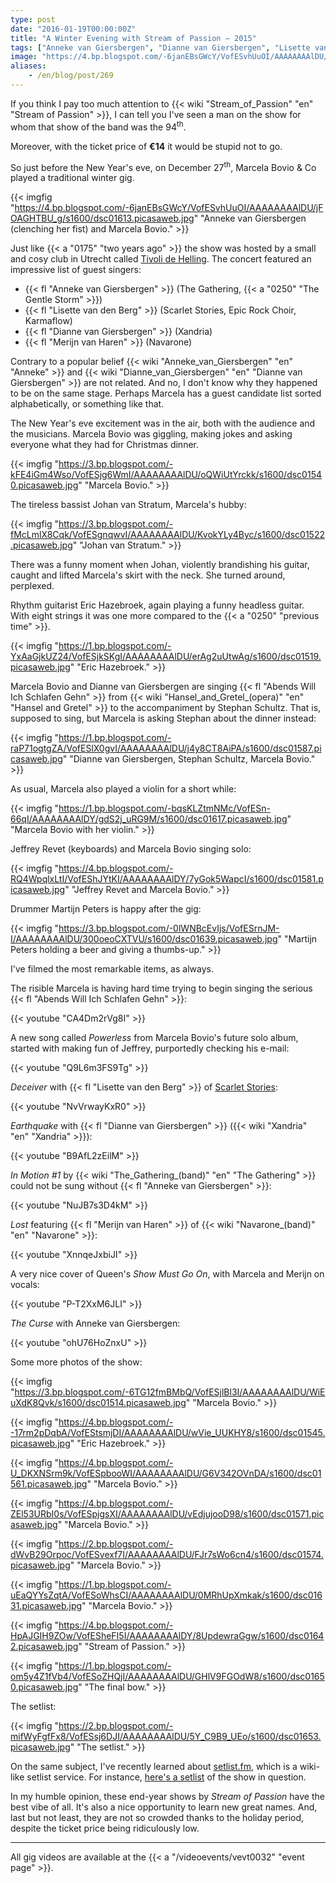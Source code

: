 ```yaml
---
type: post
date: "2016-01-19T00:00:00Z"
title: "A Winter Evening with Stream of Passion — 2015"
tags: ["Anneke van Giersbergen", "Dianne van Giersbergen", "Lisette van den Berg", "Marcela Bovio", "Merijn van Haren", "music", "Navarone", "Netherlands", "progressive metal", "Stream of Passion", "Tivoli de Helling", "Utrecht", "Xandria"]
image: "https://4.bp.blogspot.com/-6janEBsGWcY/VofESvhUuOI/AAAAAAAAlDU/jFOAGHTBU_g/s1600/dsc01613.picasaweb.jpg"
aliases:
    - /en/blog/post/269
---
```


If you think I pay too much attention to {{< wiki "Stream_of_Passion" "en" "Stream of Passion" >}}, I can tell you I've seen a man on the show for whom that show of the band was the 94<sup>th</sup>.

Moreover, with the ticket price of **€14** it would be stupid not to go.

<!--more-->

So just before the New Year's eve, on December 27<sup>th</sup>, Marcela Bovio & Co played a traditional winter gig.

{{< imgfig "https://4.bp.blogspot.com/-6janEBsGWcY/VofESvhUuOI/AAAAAAAAlDU/jFOAGHTBU_g/s1600/dsc01613.picasaweb.jpg" "Anneke van Giersbergen (clenching her fist) and Marcela Bovio." >}}

Just like {{< a "0175" "two years ago" >}} the show was hosted by a small and cosy club in Utrecht called [Tivoli de Helling](http://www.dehelling.nl/). The concert featured an impressive list of guest singers:

* {{< fl "Anneke van Giersbergen" >}} (The Gathering, {{< a "0250" "The Gentle Storm" >}})
* {{< fl "Lisette van den Berg" >}} (Scarlet Stories, Epic Rock Choir, Karmaflow)
* {{< fl "Dianne van Giersbergen" >}} (Xandria)
* {{< fl "Merijn van Haren" >}} (Navarone)

Contrary to a popular belief {{< wiki "Anneke_van_Giersbergen" "en" "Anneke" >}} and {{< wiki "Dianne_van_Giersbergen" "en" "Dianne van Giersbergen" >}} are not related. And no, I don't know why they happened to be on the same stage. Perhaps Marcela has a guest candidate list sorted alphabetically, or something like that.

The New Year's eve excitement was in the air, both with the audience and the musicians. Marcela Bovio was giggling, making jokes and asking everyone what they had for Christmas dinner.

{{< imgfig "https://3.bp.blogspot.com/-kFE4iGm4Wso/VofESjg6WmI/AAAAAAAAlDU/oQWiUtYrckk/s1600/dsc01540.picasaweb.jpg" "Marcela Bovio." >}}

The tireless bassist Johan van Stratum, Marcela's hubby:

{{< imgfig "https://3.bp.blogspot.com/-fMcLmlX8Cqk/VofESgnqwvI/AAAAAAAAlDU/KvokYLy4Byc/s1600/dsc01522.picasaweb.jpg" "Johan van Stratum." >}}

There was a funny moment when Johan, violently brandishing his guitar, caught and lifted Marcela's skirt with the neck. She turned around, perplexed.

Rhythm guitarist Eric Hazebroek, again playing a funny headless guitar. With eight strings it was one more compared to the {{< a "0250" "previous time" >}}.

{{< imgfig "https://1.bp.blogspot.com/-YxAaGjkUZ24/VofESjkSKgI/AAAAAAAAlDU/erAg2uUtwAg/s1600/dsc01519.picasaweb.jpg" "Eric Hazebroek." >}}

Marcela Bovio and Dianne van Giersbergen are singing {{< fl "Abends Will Ich Schlafen Gehn" >}} from {{< wiki "Hansel_and_Gretel_(opera)" "en" "Hansel and Gretel" >}} to the accompaniment by Stephan Schultz. That is, supposed to sing, but Marcela is asking Stephan about the dinner instead:

{{< imgfig "https://1.bp.blogspot.com/-raP71ogtgZA/VofESlX0gvI/AAAAAAAAlDU/j4y8CT8AiPA/s1600/dsc01587.picasaweb.jpg" "Dianne van Giersbergen, Stephan Schultz, Marcela Bovio." >}}

As usual, Marcela also played a violin for a short while:

{{< imgfig "https://1.bp.blogspot.com/-bqsKLZtmNMc/VofESn-66qI/AAAAAAAAlDY/gdS2j_uRG9M/s1600/dsc01617.picasaweb.jpg" "Marcela Bovio with her violin." >}}

Jeffrey Revet (keyboards) and Marcela Bovio singing solo:

{{< imgfig "https://4.bp.blogspot.com/-RQ4WpqlxLtI/VofEShJYtKI/AAAAAAAAlDY/7yGok5WapcI/s1600/dsc01581.picasaweb.jpg" "Jeffrey Revet and Marcela Bovio." >}}

Drummer Martijn Peters is happy after the gig:

{{< imgfig "https://3.bp.blogspot.com/-0lWNBcEvIjs/VofESrnJM-I/AAAAAAAAlDU/300oeoCXTVU/s1600/dsc01639.picasaweb.jpg" "Martijn Peters holding a beer and giving a thumbs-up." >}}

I've filmed the most remarkable items, as always.

The risible Marcela is having hard time trying to begin singing the serious {{< fl "Abends Will Ich Schlafen Gehn" >}}:

{{< youtube "CA4Dm2rVg8I" >}}

A new song called *Powerless* from Marcela Bovio's future solo album, started with making fun of Jeffrey, purportedly checking his e-mail:

{{< youtube "Q9L6m3FS9Tg" >}}

*Deceiver* with {{< fl "Lisette van den Berg" >}} of [Scarlet Stories](http://www.scarletstories.nl/):

{{< youtube "NvVrwayKxR0" >}}

*Earthquake* with {{< fl "Dianne van Giersbergen" >}} ({{< wiki "Xandria" "en" "Xandria" >}}):

{{< youtube "B9AfL2zEilM" >}}

*In Motion #1* by {{< wiki "The_Gathering_(band)" "en" "The Gathering" >}} could not be sung without {{< fl "Anneke van Giersbergen" >}}:

{{< youtube "NuJB7s3D4kM" >}}

*Lost* featuring {{< fl "Merijn van Haren" >}} of {{< wiki "Navarone_(band)" "en" "Navarone" >}}:

{{< youtube "XnnqeJxbiJI" >}}

A very nice cover of Queen's *Show Must Go On*, with Marcela and Merijn on vocals:

{{< youtube "P-T2XxM6JLI" >}}

*The Curse* with Anneke van Giersbergen:

{{< youtube "ohU76HoZnxU" >}}

Some more photos of the show:

{{< imgfig "https://3.bp.blogspot.com/-6TG12fmBMbQ/VofESjlBl3I/AAAAAAAAlDU/WiEuXdK8Qvk/s1600/dsc01514.picasaweb.jpg" "Marcela Bovio." >}}

{{< imgfig "https://4.bp.blogspot.com/--17rm2pDqbA/VofEStsmjDI/AAAAAAAAlDU/wVie_UUKHY8/s1600/dsc01545.picasaweb.jpg" "Eric Hazebroek." >}}

{{< imgfig "https://4.bp.blogspot.com/-U_DKXNSrm9k/VofESpbooWI/AAAAAAAAlDU/G6V342OVnDA/s1600/dsc01561.picasaweb.jpg" "Marcela Bovio." >}}

{{< imgfig "https://4.bp.blogspot.com/-ZEl53URbI0s/VofESpjgsXI/AAAAAAAAlDU/vEdjujooD98/s1600/dsc01571.picasaweb.jpg" "Marcela Bovio." >}}

{{< imgfig "https://2.bp.blogspot.com/-dWvB29Orpoc/VofESvexf7I/AAAAAAAAlDU/FJr7sWo6cn4/s1600/dsc01574.picasaweb.jpg" "Marcela Bovio." >}}

{{< imgfig "https://1.bp.blogspot.com/-uEaQYYsZqtA/VofESoWhsCI/AAAAAAAAlDU/0MRhUpXmkak/s1600/dsc01631.picasaweb.jpg" "Marcela Bovio." >}}

{{< imgfig "https://4.bp.blogspot.com/-HpAJGIH9ZOw/VofESheFI5I/AAAAAAAAlDY/8UpdewraGgw/s1600/dsc01642.picasaweb.jpg" "Stream of Passion." >}}

{{< imgfig "https://1.bp.blogspot.com/-om5y4Z1fVb4/VofESoZHQjI/AAAAAAAAlDU/GHlV9FGOdW8/s1600/dsc01650.picasaweb.jpg" "The final bow." >}}

The setlist:

{{< imgfig "https://2.bp.blogspot.com/-mifWyFgfFx8/VofESsj6DJI/AAAAAAAAlDU/5Y_C9B9_UEo/s1600/dsc01653.picasaweb.jpg" "The setlist." >}}

On the same subject, I've recently learned about [setlist.fm](http://www.setlist.fm/), which is a wiki-like setlist service. For instance, [here's a setlist](http://www.setlist.fm/setlist/stream-of-passion/2015/de-helling-utrecht-netherlands-4bf2074a.html) of the show in question.

In my humble opinion, these end-year shows by *Stream of Passion* have the best vibe of all. It's also a nice opportunity to learn new great names. And, last but not least, they are not so crowded thanks to the holiday period, despite the ticket price being ridiculously low.

---

All gig videos are available at the {{< a "/videoevents/vevt0032" "event page" >}}.
